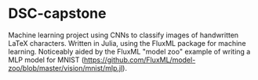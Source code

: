 # DSC-capstone
Machine learning project using CNNs to classify images of handwritten LaTeX characters. Written in Julia, using the FluxML package for machine learning. Noticeably aided by the FluxML "model zoo" example of writing a MLP model for MNIST (https://github.com/FluxML/model-zoo/blob/master/vision/mnist/mlp.jl).
